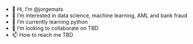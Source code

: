 - 👋 Hi, I’m @jorgemats
- 👀 I’m interested in data science, machine learning, AML and bank fraud
- 🌱 I’m currently learning python
- 💞️ I’m looking to collaborate on TBD
- 📫 How to reach me TBD

<!---
jorgemats/jorgemats is a ✨ special ✨ repository because its `README.md` (this file) appears on your GitHub profile.
You can click the Preview link to take a look at your changes.
--->
